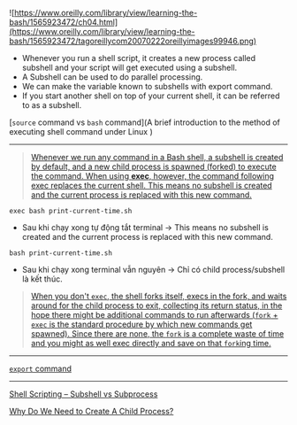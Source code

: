 ![https://www.oreilly.com/library/view/learning-the-bash/1565923472/ch04.html](https://www.oreilly.com/library/view/learning-the-bash/1565923472/tagoreillycom20070222oreillyimages99946.png)

- Whenever you run a shell script, it creates a new process called subshell and your script will get executed using a subshell.
- A Subshell can be used to do parallel processing.
- We can make the variable known to subshells with export command.
- If you start another shell on top of your current shell, it can be referred to as a subshell.

[`source` command vs `bash` command](A brief introduction to the method of executing shell command under Linux
)

--- 

> [Whenever we run any command in a Bash shell, a subshell is created by default, and a new child process is spawned (forked) to execute the command. When using **exec**, however, the command following exec replaces the current shell. This means no subshell is created and the current process is replaced with this new command.](https://www.baeldung.com/linux/exec-command-in-shell-script)

```shell
exec bash print-current-time.sh
```

- Sau khi chạy xong tự động tắt terminal -> This means no subshell is created and the current process is replaced with this new command.

```
bash print-current-time.sh
```
- Sau khi chạy xong terminal vẫn nguyên -> Chỉ có child process/subshell là kết thúc.

> [When you don't `exec`, the shell forks itself, execs in the fork, and waits around for the child process to exit, collecting its return status, in the hope there might be additional commands to run afterwards (`fork` + `exec` is the standard procedure by which new commands get spawned).
Since there are none, the `fork` is a complete waste of time and you might as well exec directly and save on that `fork`ing time.](https://unix.stackexchange.com/questions/286378/why-do-some-linux-shell-scripts-use-exec-to-run-commands)

----

[`export` command](https://www.baeldung.com/linux/bash-variables-export)

---

[Shell Scripting – Subshell vs Subprocess](https://jitpaul.blog/2018/09/16/shell-scripting-sub-shell-vs-sub-process/)

[Why Do We Need to Create A Child Process?](https://www.geeksforgeeks.org/difference-between-process-parent-process-and-child-process/)